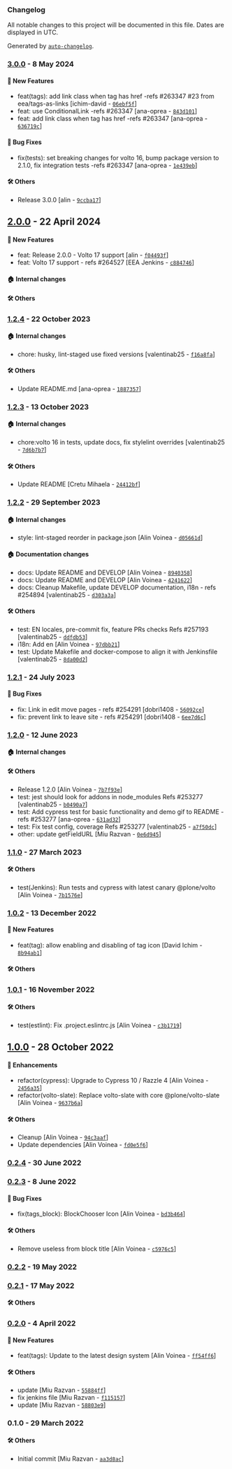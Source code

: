 ### Changelog

All notable changes to this project will be documented in this file. Dates are displayed in UTC.

Generated by [`auto-changelog`](https://github.com/CookPete/auto-changelog).

### [3.0.0](https://github.com/eea/volto-tags-block/compare/2.0.0...3.0.0) - 8 May 2024

#### :rocket: New Features

- feat(tags):  add link class when tag has href -refs #263347 #23 from eea/tags-as-links [ichim-david - [`06ebf5f`](https://github.com/eea/volto-tags-block/commit/06ebf5fd0fa29431367972dfa8c7705c3db16172)]
- feat: use ConditionalLink -refs #263347 [ana-oprea - [`843d101`](https://github.com/eea/volto-tags-block/commit/843d1015a3c314b147d80c841410405791dd403c)]
- feat: add link class when tag has href -refs #263347 [ana-oprea - [`636719c`](https://github.com/eea/volto-tags-block/commit/636719cb960ec6d27f04b17b280b8c8297880ad5)]

#### :bug: Bug Fixes

- fix(tests): set breaking changes for volto 16, bump package version to 2.1.0, fix integration tests -refs #263347 [ana-oprea - [`1e439eb`](https://github.com/eea/volto-tags-block/commit/1e439eb99cad7c7256ec5a95c1a1b974a240b07c)]

#### :hammer_and_wrench: Others

- Release 3.0.0 [alin - [`9ccba17`](https://github.com/eea/volto-tags-block/commit/9ccba1783a80eb3d817094246a1f5ad8e100ce12)]
## [2.0.0](https://github.com/eea/volto-tags-block/compare/1.2.4...2.0.0) - 22 April 2024

#### :rocket: New Features

- feat: Release 2.0.0 - Volto 17 support [alin - [`f04493f`](https://github.com/eea/volto-tags-block/commit/f04493fbc029b28c9b3181939604dd51ddbae87f)]
- feat: Volto 17 support - refs #264527 [EEA Jenkins - [`c884746`](https://github.com/eea/volto-tags-block/commit/c884746e386099c25fcc33eae47bbb14ad854038)]

#### :house: Internal changes


#### :hammer_and_wrench: Others

### [1.2.4](https://github.com/eea/volto-tags-block/compare/1.2.3...1.2.4) - 22 October 2023

#### :house: Internal changes

- chore: husky, lint-staged use fixed versions [valentinab25 - [`f16a8fa`](https://github.com/eea/volto-tags-block/commit/f16a8fa792518f541632e096d4961327b229bc03)]

#### :hammer_and_wrench: Others

- Update README.md [ana-oprea - [`1887357`](https://github.com/eea/volto-tags-block/commit/1887357010ce5b7c9a0097cfa08ac6a7f6476dde)]
### [1.2.3](https://github.com/eea/volto-tags-block/compare/1.2.2...1.2.3) - 13 October 2023

#### :house: Internal changes

- chore:volto 16 in tests, update docs, fix stylelint overrides [valentinab25 - [`7d6b7b7`](https://github.com/eea/volto-tags-block/commit/7d6b7b7935a6d22d0f620e5841d353648bfffeaf)]

#### :hammer_and_wrench: Others

- Update README [Cretu Mihaela - [`24412bf`](https://github.com/eea/volto-tags-block/commit/24412bf1bdba3f1916db073ac5e6367606cbab7d)]
### [1.2.2](https://github.com/eea/volto-tags-block/compare/1.2.1...1.2.2) - 29 September 2023

#### :house: Internal changes

- style: lint-staged reorder in package.json [Alin Voinea - [`d05661d`](https://github.com/eea/volto-tags-block/commit/d05661d1f4bf30e07d3590965d13f9026c615790)]

#### :house: Documentation changes

- docs: Update README and DEVELOP [Alin Voinea - [`8940358`](https://github.com/eea/volto-tags-block/commit/894035803b0d8308620b07660a876bc45cbc9c16)]
- docs: Update README and DEVELOP [Alin Voinea - [`4241622`](https://github.com/eea/volto-tags-block/commit/42416226a7e50b977a73730c985db97f7f21ae2e)]
- docs: Cleanup Makefile, update DEVELOP documentation, i18n - refs #254894 [valentinab25 - [`d303a3a`](https://github.com/eea/volto-tags-block/commit/d303a3a9260cec568e159797a4562b4ef1cc28e8)]

#### :hammer_and_wrench: Others

- test: EN locales, pre-commit fix, feature PRs checks Refs #257193 [valentinab25 - [`ddfdb53`](https://github.com/eea/volto-tags-block/commit/ddfdb539114cfcf40d877a32dba2530419a02f67)]
- i18n: Add en [Alin Voinea - [`97dbb21`](https://github.com/eea/volto-tags-block/commit/97dbb21a6026fd56004d04dafd839e0c34fb967f)]
- test: Update Makefile and docker-compose to align it with Jenkinsfile [valentinab25 - [`8da00d2`](https://github.com/eea/volto-tags-block/commit/8da00d21865f4cae997179b18070ea2f8849f185)]
### [1.2.1](https://github.com/eea/volto-tags-block/compare/1.2.0...1.2.1) - 24 July 2023

#### :bug: Bug Fixes

- fix: Link in edit move pages - refs #254291 [dobri1408 - [`56092ce`](https://github.com/eea/volto-tags-block/commit/56092ce7dff5a029be5269cd5f983fba650c3433)]
- fix: prevent link to leave site - refs #254291 [dobri1408 - [`6ee7d6c`](https://github.com/eea/volto-tags-block/commit/6ee7d6cfe735dd1c75899cab4fa4f61bbd38c49a)]

### [1.2.0](https://github.com/eea/volto-tags-block/compare/1.1.0...1.2.0) - 12 June 2023

#### :house: Internal changes


#### :hammer_and_wrench: Others

- Release 1.2.0 [Alin Voinea - [`7b7f93e`](https://github.com/eea/volto-tags-block/commit/7b7f93ec54a8a8e93c27e9185afbc5eb4d4a2e89)]
- test: jest should look for addons in node_modules Refs #253277 [valentinab25 - [`b0490a7`](https://github.com/eea/volto-tags-block/commit/b0490a7beac8191d8a7690932b6c8ecf7b945581)]
- test: Add cypress test for basic functionality and demo gif to README - refs #253277 [ana-oprea - [`631ad32`](https://github.com/eea/volto-tags-block/commit/631ad32bc58b639edf4399d2cfbb19162aaf8ef5)]
- test: Fix test config, coverage Refs #253277 [valentinab25 - [`a7f50dc`](https://github.com/eea/volto-tags-block/commit/a7f50dccad8b5d7daeca9618b1355808eed95bba)]
- other: update getFieldURL [Miu Razvan - [`0e6d945`](https://github.com/eea/volto-tags-block/commit/0e6d945d0491b5c9aeedd74af15dafd732bbb5d5)]
### [1.1.0](https://github.com/eea/volto-tags-block/compare/1.0.2...1.1.0) - 27 March 2023

#### :hammer_and_wrench: Others

- test(Jenkins): Run tests and cypress with latest canary @plone/volto [Alin Voinea - [`7b1576e`](https://github.com/eea/volto-tags-block/commit/7b1576e6af644222ea2a02e83a5b6422592f7318)]
### [1.0.2](https://github.com/eea/volto-tags-block/compare/1.0.1...1.0.2) - 13 December 2022

#### :rocket: New Features

- feat(tag): allow enabling and disabling of tag icon [David Ichim - [`8b94ab1`](https://github.com/eea/volto-tags-block/commit/8b94ab16a983b6d538a040793733ac488ce27037)]

#### :hammer_and_wrench: Others

### [1.0.1](https://github.com/eea/volto-tags-block/compare/1.0.0...1.0.1) - 16 November 2022

#### :hammer_and_wrench: Others

- test(estlint): Fix .project.eslintrc.js [Alin Voinea - [`c3b1719`](https://github.com/eea/volto-tags-block/commit/c3b17192e7315da188575e1bd5d2e7aa1b656602)]
## [1.0.0](https://github.com/eea/volto-tags-block/compare/0.2.4...1.0.0) - 28 October 2022

#### :nail_care: Enhancements

- refactor(cypress): Upgrade to Cypress 10 / Razzle 4 [Alin Voinea - [`2456a35`](https://github.com/eea/volto-tags-block/commit/2456a35b3820c119f2a20ae433065370e3ec985b)]
- refactor(volto-slate): Replace volto-slate with core @plone/volto-slate [Alin Voinea - [`9637b6a`](https://github.com/eea/volto-tags-block/commit/9637b6ae574299f6306a80eb4099b3b22cf85a25)]

#### :hammer_and_wrench: Others

- Cleanup [Alin Voinea - [`94c3aaf`](https://github.com/eea/volto-tags-block/commit/94c3aaf2cbe981619275efc7850cb6fcce145aa9)]
- Update dependencies [Alin Voinea - [`fd0e5f6`](https://github.com/eea/volto-tags-block/commit/fd0e5f61547ef6c5eb6ddbc6f19f43ba8a7faeef)]
### [0.2.4](https://github.com/eea/volto-tags-block/compare/0.2.3...0.2.4) - 30 June 2022

### [0.2.3](https://github.com/eea/volto-tags-block/compare/0.2.2...0.2.3) - 8 June 2022

#### :bug: Bug Fixes

- fix(tags_block): BlockChooser Icon [Alin Voinea - [`bd3b464`](https://github.com/eea/volto-tags-block/commit/bd3b46409f47c8432e31949195c81c3490f082c1)]

#### :hammer_and_wrench: Others

- Remove useless  from block title [Alin Voinea - [`c5976c5`](https://github.com/eea/volto-tags-block/commit/c5976c5bafbb6a10bc6ea247e0611a99e5ab79e9)]
### [0.2.2](https://github.com/eea/volto-tags-block/compare/0.2.1...0.2.2) - 19 May 2022

### [0.2.1](https://github.com/eea/volto-tags-block/compare/0.2.0...0.2.1) - 17 May 2022

#### :hammer_and_wrench: Others

### [0.2.0](https://github.com/eea/volto-tags-block/compare/0.1.0...0.2.0) - 4 April 2022

#### :rocket: New Features

- feat(tags): Update to the latest design system [Alin Voinea - [`ff54ff6`](https://github.com/eea/volto-tags-block/commit/ff54ff609dd4fe77d78ce11b2ea6d09c7906473b)]

#### :hammer_and_wrench: Others

- update [Miu Razvan - [`55884ff`](https://github.com/eea/volto-tags-block/commit/55884ff9d943642e2ebe6b44b212a50ba7bf055c)]
- fix jenkins file [Miu Razvan - [`f115157`](https://github.com/eea/volto-tags-block/commit/f115157d801e088b0386b2a6e1c7e51c9fc3c13e)]
- update [Miu Razvan - [`58803e9`](https://github.com/eea/volto-tags-block/commit/58803e9a972596ff5f37c03737b508de042bb3a0)]
### 0.1.0 - 29 March 2022

#### :hammer_and_wrench: Others

- Initial commit [Miu Razvan - [`aa3d8ac`](https://github.com/eea/volto-tags-block/commit/aa3d8ac41a1c602c7dcc15a0b50a82c46427d0a6)]
